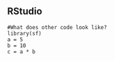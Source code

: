 
## RStudio


<script src="https://gist.github.com/ryan-hill/82f28b640f37be50b801106cf7793b9b.js"></script>


```
#What does other code look like? 
library(sf)
a = 5
b = 10
c = a * b
```

